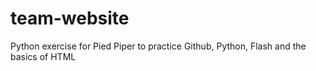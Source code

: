 # team-website
Python exercise for Pied Piper to practice Github, Python, Flash and the basics of HTML
